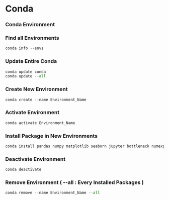 # Conda

### Conda Environment

### Find all Environments
```python
conda info --envs
```

### Update Entire Conda 
```python
conda update conda
conda update --all
```

### Create New Environment 
```python
conda create --name Environment_Name
```

### Activate Environment
```python
conda activate Environment_Name
```

### Install Package in New Environments 
```python
conda install pandas numpy matplotlib seaborn jupyter bottleneck numexpr
```

### Deactivate Environment
```python
conda deactivate
```

### Remove Environment ( --all : Every Installed Packages )
```python
conda remove --name Environment_Name --all
```
